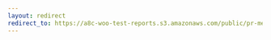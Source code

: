 ```yaml
---
layout: redirect
redirect_to: https://a8c-woo-test-reports.s3.amazonaws.com/public/pr-merge/38589/api/index.html
---
```

